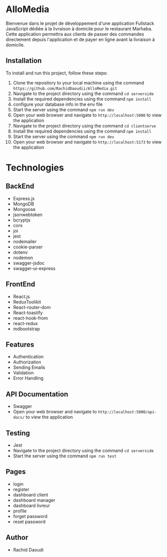 # AlloMedia

Bienvenue dans le projet de développement d'une application Fullstack JavaScript dédiée à la livraison à domicile pour le restaurant Marhaba. Cette application permettra aux clients de passer des commandes directement depuis l'application et de payer en ligne avant la livraison à domicile.

## Installation

To install and run this project, follow these steps:

1. Clone the repository to your local machine using the command `https://github.com/RachidDaoudii/AlloMedia.git`
2. Navigate to the project directory using the command `cd serverside`
3. Install the required dependencies using the command `npm install`
4. configure your database info in the env file
5. Start the server using the command `npm run dev`
6. Open your web browser and navigate to `http://localhost:5000` to view the application
7. Navigate to the project directory using the command `cd clientserve`
8. Install the required dependencies using the command `npm install`
9. Start the server using the command `npm run dev`
10. Open your web browser and navigate to `http://localhost:5173` to view the application

# Technologies

## BackEnd

- Express.js
- MongoDB
- Mongoose
- jsonwebtoken
- bcryptjs
- cors
- joi
- jest
- nodemailer
- cookie-parser
- dotenv
- nodemon
- swagger-jsdoc
- swagger-ui-express

## FrontEnd

- React.js
- ReduxToolikit
- React-router-dom
- React-toastify
- react-hook-from
- react-redux
- mdbootstrap

## Features

- Authentication
- Authorization
- Sending Emails
- Validation
- Error Handling

## API Documentation

- Swagger
- Open your web browser and navigate to `http://localhost:5000/api-docs/` to view the application

## Testing

- Jest
- Navigate to the project directory using the command `cd serverside`
- Start the server using the command `npm run test`

## Pages

- login
- register
- dashboard client
- dashboard manager
- dashboard livreur
- profile
- forget password
- reset password

## Author

- Rachid Daoudi
